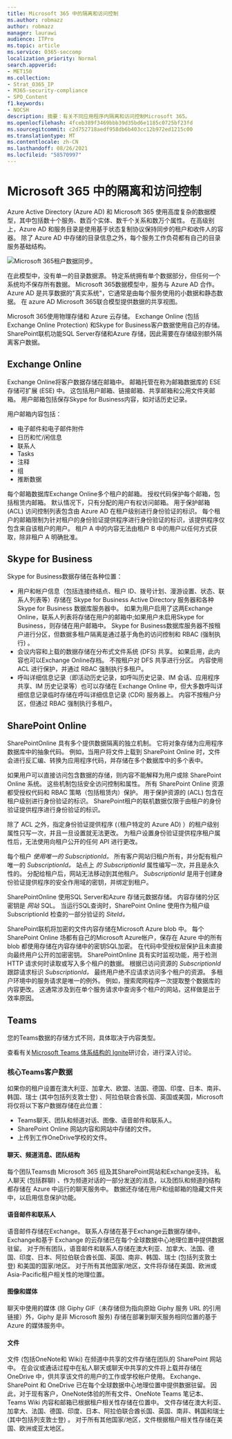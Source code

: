 ```yaml
---
title: Microsoft 365 中的隔离和访问控制
ms.author: robmazz
author: robmazz
manager: laurawi
audience: ITPro
ms.topic: article
ms.service: O365-seccomp
localization_priority: Normal
search.appverid:
- MET150
ms.collection:
- Strat_O365_IP
- M365-security-compliance
- SPO_Content
f1.keywords:
- NOCSH
description: 摘要：有关不同应用程序内隔离和访问控制Microsoft 365。
ms.openlocfilehash: 4fceb389f3469bbb39d35bd6e1185c0725bf23fd
ms.sourcegitcommit: c2d752718aedf958db6b403cc12b972ed1215c00
ms.translationtype: MT
ms.contentlocale: zh-CN
ms.lasthandoff: 08/26/2021
ms.locfileid: "58570997"
---
```

# <a name="isolation-and-access-control-in-microsoft-365"></a>Microsoft 365 中的隔离和访问控制

Azure Active Directory (Azure AD) 和 Microsoft 365 使用高度复杂的数据模型，其中包括数十个服务、数百个实体、数千个关系和数万个属性。 在高级别上，Azure AD 和服务目录是使用基于状态复制协议保持同步的租户和收件人的容器。 除了 Azure AD 中存储的目录信息之外，每个服务工作负荷都有自己的目录服务基础结构。
 
![Microsoft 365租户数据同步。](../media/office-365-isolation-tenant-data-sync.png)

在此模型中，没有单一的目录数据源。 特定系统拥有单个数据部分，但任何一个系统均不保存所有数据。 Microsoft 365数据模型中，服务与 Azure AD 合作。 Azure AD 是共享数据的"真实系统"，它通常是由每个服务使用的小数据和静态数据。 在 azure AD Microsoft 365联合模型提供数据的共享视图。

Microsoft 365使用物理存储和 Azure 云存储。 Exchange Online (包括Exchange Online Protection) 和Skype for Business客户数据使用自己的存储。 SharePoint联机功能SQL Server存储和Azure 存储，因此需要在存储级别额外隔离客户数据。

## <a name="exchange-online"></a>Exchange Online

Exchange Online将客户数据存储在邮箱中。 邮箱托管在称为邮箱数据库的 ESE 存储可扩展 (ESE) 中。 这包括用户邮箱、链接邮箱、共享邮箱和公用文件夹邮箱。 用户邮箱包括保存Skype for Business内容，如对话历史记录。

用户邮箱内容包括：

- 电子邮件和电子邮件附件
- 日历和忙/闲信息
- 联系人
- Tasks
- 注释
- 组
- 推断数据

每个邮箱数据库Exchange Online多个租户的邮箱。 授权代码保护每个邮箱，包括租赁内邮箱。 默认情况下，只有分配的用户有权访问邮箱。 用于保护邮箱 (ACL) 访问控制列表包含由 Azure AD 在租户级别进行身份验证的标识。 每个租户的邮箱限制为针对租户的身份验证提供程序进行身份验证的标识，该提供程序仅包含来自该租户的用户。 租户 A 中的内容无法由租户 B 中的用户以任何方式获取，除非租户 A 明确批准。

## <a name="skype-for-business"></a>Skype for Business

Skype for Business数据存储在各种位置：

- 用户和帐户信息（包括连接终结点、租户 ID、拨号计划、漫游设置、状态、联系人列表等）存储在 Skype for Business Active Directory 服务器和各种 Skype for Business 数据库服务器中。 如果为用户启用了这两Exchange Online，联系人列表将存储在用户的邮箱中;如果用户未启用Skype for Business，则存储在用户邮箱中。 Skype for Business数据库服务器不按租户进行分区，但数据多租户隔离是通过基于角色的访问控制和 RBAC (强制执行) 。
- 会议内容和上载的数据存储在分布式文件系统 (DFS) 共享。 如果启用，此内容也可以Exchange Online存档。 不按租户对 DFS 共享进行分区。 内容使用 ACL 进行保护，并通过 RBAC 强制执行多租户。
- 呼叫详细信息记录（即活动历史记录，如呼叫历史记录、IM 会话、应用程序共享、IM 历史记录等）也可以存储在 Exchange Online 中，但大多数呼叫详细信息记录临时存储在呼叫详细信息记录 (CDR) 服务器上。 内容不按租户分区，但通过 RBAC 强制执行多租户。

## <a name="sharepoint-online"></a>SharePoint Online

SharePointOnline 具有多个提供数据隔离的独立机制。 它将对象存储为应用程序数据库中的抽象代码。 例如，当用户将文件上载到 SharePoint Online 时，文件会进行反汇编、转换为应用程序代码，并存储在多个数据库中的多个表中。

如果用户可以直接访问包含数据的存储，则内容不能解释为用户或除 SharePoint Online 系统。 这些机制包括安全访问控制和属性。 所有 SharePoint Online 资源都受授权代码和 RBAC 策略（包括租赁内）保护。 用于保护资源的 (ACL) 包含在租户级别进行身份验证的标识。 SharePoint租户的联机数据仅限于由租户的身份验证提供程序进行身份验证的标识。

除了 ACL 之外，指定身份验证提供程序 (（租户特定的 Azure AD) ）的租户级别属性只写一次，并且一旦设置就无法更改。 为租户设置身份验证提供程序租户属性后，无法使用向租户公开的任何 API 进行更改。

每个租户 *使用唯一的 SubscriptionId。* 所有客户网站归租户所有，并分配有租户唯一的 *SubscriptionId。* 站点上 *的 SubscriptionId* 属性编写一次，并且是永久性的。 分配给租户后，网站无法移动到其他租户。 *SubscriptionId* 是用于创建身份验证提供程序的安全作用域的密钥，并绑定到租户。

SharePointOnline 使用SQL Server和Azure 存储元数据存储。 内容存储的分区密钥是 *网站* SQL。 当运行SQL查询时，SharePoint Online 使用作为租户级 SubscriptionId 检查的一部分验证的 *SiteId。* 

SharePoint联机将加密的文件内容存储在Microsoft Azure blob 中。 每个 SharePoint Online 场都有自己的Microsoft Azure帐户，保存在 Azure 中的所有 blob 都使用存储在内容存储中的密钥SQL加密。 在代码中受授权层保护且未直接向最终用户公开的加密密钥。 SharePointOnline 具有实时监视功能，用于检测 HTTP 请求何时读取或写入多个租户的数据。 根据已访问资源的 *SubscriptionId* 跟踪请求标识 *SubscriptionId。* 最终用户绝不应请求访问多个租户的资源。 多租户环境中的服务请求是唯一的例外。 例如，搜索爬网程序一次提取整个数据库的内容更改。 这通常涉及到在单个服务请求中查询多个租户的网站，这样做是出于效率原因。

## <a name="teams"></a>Teams

您的Teams数据的存储方式不同，具体取决于内容类型。 

查看有关[Microsoft Teams 体系结构的 Ignite](https://channel9.msdn.com/Events/Ignite/Microsoft-Ignite-Orlando-2017/BRK3071)研讨会，进行深入讨论。

### <a name="core-teams-customer-data"></a>核心Teams客户数据

如果你的租户设置在澳大利亚、加拿大、欧盟、法国、德国、印度、日本、南非、韩国、瑞士 (其中包括列支敦士登) 、阿拉伯联合酋长国、英国或美国，Microsoft 将仅将以下客户数据存储在此位置：

- Teams聊天、团队和频道对话、图像、语音邮件和联系人。
- SharePoint Online 网站内容和网站中存储的文件。
- 上传到工作OneDrive学校的文件。

#### <a name="chat-channel-messages-team-structure"></a>聊天、频道消息、团队结构

每个团队Teams由 Microsoft 365 组及其SharePoint网站和Exchange支持。 私人聊天 (包括群聊) 、作为频道对话的一部分发送的消息，以及团队和频道的结构都存储在 Azure 中运行的聊天服务中。 数据还存储在用户和组邮箱的隐藏文件夹中，以启用信息保护功能。

#### <a name="voicemail-and-contacts"></a>语音邮件和联系人

语音邮件存储在Exchange。 联系人存储在基于Exchange云数据存储中。 Exchange和基于 Exchange 的云存储已在每个全球数据中心地理位置中提供数据驻留。 对于所有团队，语音邮件和联系人存储在澳大利亚、加拿大、法国、德国、印度、日本、阿拉伯联合酋长国、英国、南非、韩国、瑞士 (包括列支敦士登) 和美国的国家/地区。 对于所有其他国家/地区，文件将存储在美国、欧洲或Asia-Pacific租户相关性的地理位置。

#### <a name="images-and-media"></a>图像和媒体

聊天中使用的媒体 (除 Giphy GIF（未存储但为指向原始 Giphy 服务 URL 的引用链接）外，Giphy 是非 Microsoft 服务) 存储在部署到聊天服务相同位置的基于 Azure 的媒体服务中。

#### <a name="files"></a>文件

文件 (包括OneNote和 Wiki) 在频道中共享的文件存储在团队的 SharePoint 网站中。 在会议或通话过程中在私人聊天或聊天中共享的文件将上载并存储在 OneDrive 中，供共享该文件的用户的工作或学校帐户使用。 Exchange、SharePoint 和 OneDrive 已在每个全球数据中心地理位置中提供数据驻留。 因此，对于现有客户，OneNote体验的所有文件、OneNote Teams 笔记本、Teams Wiki 内容和邮箱已根据租户相关性存储在位置中。 文件存储在澳大利亚、加拿大、法国、德国、印度、日本、阿拉伯联合酋长国、英国、南非、韩国和瑞士 (其中包括列支敦士登) 。 对于所有其他国家/地区，文件根据租户相关性存储在美国、欧洲或亚太地区。
